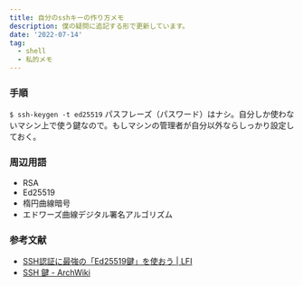 ```yaml
---
title: 自分のsshキーの作り方メモ
description: 僕の疑問に追記する形で更新しています。
date: '2022-07-14'
tag:
  - shell
  - 私的メモ
---
```

### 手順
`$ ssh-keygen -t ed25519`
パスフレーズ（パスワード）はナシ。自分しか使わないマシン上で使う鍵なので。もしマシンの管理者が自分以外ならしっかり設定しておく。



### 周辺用語
- RSA
- Ed25519
- 楕円曲線暗号
- エドワーズ曲線デジタル署名アルゴリズム


### 参考文献
- [SSH認証に最強の「Ed25519鍵」を使おう | LFI](https://linuxfan.info/ssh-ed25519)
- [SSH 鍵 - ArchWiki](https://wiki.archlinux.jp/index.php/SSH_%E9%8D%B5)